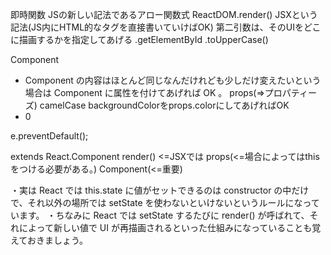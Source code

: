 即時関数
JSの新しい記法であるアロー関数式
ReactDOM.render()
JSXという記法(JS内にHTML的なタグを直接書いていけばOK)
第二引数は、そのUIをどこに描画するかを指定してあげる
.getElementById
.toUpperCase()

Component
- Component の内容はほとんど同じなんだけれども少しだけ変えたいという場合は Component に属性を付けてあげれば OK 。
props(=>プロパティーズ)
camelCase
backgroundColorをprops.colorにしてあげればOK
- <div style={{backgroundcolor:props.color}}>0</div>
e.preventDefault();

extends React.Component
render() <=JSXでは
props(<=場合によってはthisをつける必要がある。)
Component(<=重要)

・実は React では this.state に値がセットできるのは constructor の中だけで、それ以外の場所では setState を使わないといけないというルールになっています。
・ちなみに React では setState するたびに render() が呼ばれて、それによって新しい値で UI が再描画されるといった仕組みになっていることも覚えておきましょう。
